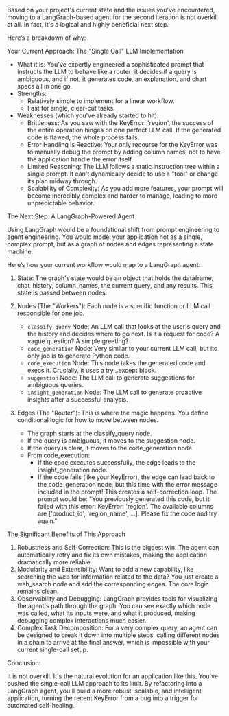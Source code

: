  Based on your project's current state and the issues you've encountered, moving to a
  LangGraph-based agent for the second iteration is not overkill at all. In fact, it's a logical 
  and highly beneficial next step.

  Here’s a breakdown of why:

  Your Current Approach: The "Single Call" LLM Implementation

   * What it is: You've expertly engineered a sophisticated prompt that instructs the LLM to behave
     like a router: it decides if a query is ambiguous, and if not, it generates code, an
     explanation, and chart specs all in one go.
   * Strengths:
       * Relatively simple to implement for a linear workflow.
       * Fast for single, clear-cut tasks.
   * Weaknesses (which you've already started to hit):
       * Brittleness: As you saw with the KeyError: 'region', the success of the entire operation
         hinges on one perfect LLM call. If the generated code is flawed, the whole process fails.
       * Error Handling is Reactive: Your only recourse for the KeyError was to manually debug the
         prompt by adding column names, not to have the application handle the error itself.
       * Limited Reasoning: The LLM follows a static instruction tree within a single prompt. It
         can't dynamically decide to use a "tool" or change its plan midway through.
       * Scalability of Complexity: As you add more features, your prompt will become incredibly
         complex and harder to manage, leading to more unpredictable behavior.

  The Next Step: A LangGraph-Powered Agent

  Using LangGraph would be a foundational shift from prompt engineering to agent engineering. You
  would model your application not as a single, complex prompt, but as a graph of nodes and edges
  representing a state machine.

  Here’s how your current workflow would map to a LangGraph agent:

   1. State: The graph's state would be an object that holds the dataframe, chat_history,
      column_names, the current query, and any results. This state is passed between nodes.

   2. Nodes (The "Workers"): Each node is a specific function or LLM call responsible for one job.
       * `classify_query` Node: An LLM call that looks at the user's query and the history and
         decides where to go next. Is it a request for code? A vague question? A simple greeting?
       * `code_generation` Node: Very similar to your current LLM call, but its only job is to
         generate Python code.
       * `code_execution` Node: This node takes the generated code and execs it. Crucially, it uses
         a try...except block.
       * `suggestion` Node: The LLM call to generate suggestions for ambiguous queries.
       * `insight_generation` Node: The LLM call to generate proactive insights after a successful
         analysis.

   3. Edges (The "Router"): This is where the magic happens. You define conditional logic for how to
      move between nodes.
       * The graph starts at the classify_query node.
       * If the query is ambiguous, it moves to the suggestion node.
       * If the query is clear, it moves to the code_generation node.
       * From code_execution:
           * If the code executes successfully, the edge leads to the insight_generation node.
           * If the code fails (like your KeyError), the edge can lead back to the code_generation
             node, but this time with the error message included in the prompt! This creates a
             self-correction loop. The prompt would be: "You previously generated this code, but it
             failed with this error: KeyError: 'region'. The available columns are ['product_id', 
             'region_name', ...]. Please fix the code and try again."

  The Significant Benefits of This Approach

   1. Robustness and Self-Correction: This is the biggest win. The agent can automatically retry and
      fix its own mistakes, making the application dramatically more reliable.
   2. Modularity and Extensibility: Want to add a new capability, like searching the web for
      information related to the data? You just create a web_search node and add the corresponding
      edges. The core logic remains clean.
   3. Observability and Debugging: LangGraph provides tools for visualizing the agent's path through
      the graph. You can see exactly which node was called, what its inputs were, and what it
      produced, making debugging complex interactions much easier.
   4. Complex Task Decomposition: For a very complex query, an agent can be designed to break it down
      into multiple steps, calling different nodes in a chain to arrive at the final answer, which is
      impossible with your current single-call setup.

  Conclusion:

  It is not overkill. It's the natural evolution for an application like this. You've pushed the
  single-call LLM approach to its limit. By refactoring into a LangGraph agent, you'll build a
  more robust, scalable, and intelligent application, turning the recent KeyError from a bug into
  a trigger for automated self-healing.
